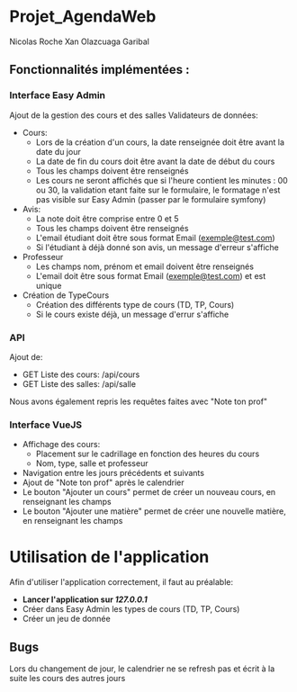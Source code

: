 # Projet_AgendaWeb
Nicolas Roche
Xan Olazcuaga Garibal
## Fonctionnalités implémentées :

### Interface Easy Admin
Ajout de la gestion des cours et des salles
Validateurs de données: 
- Cours:
    - Lors de la création d'un cours, la date renseignée doit être avant la date du jour
    - La date de fin du cours doit être avant la date de début du cours
    - Tous les champs doivent être renseignés
    - Les cours ne seront affichés que si l'heure contient les minutes : 00 ou 30, la validation etant faite sur le formulaire, le formatage n'est pas visible sur Easy Admin (passer par le formulaire symfony)
- Avis:
    - La note doit être comprise entre 0 et 5
    - Tous les champs doivent être renseignés
    - L'email étudiant doit être sous format Email (exemple@test.com)
    - Si l'étudiant à déjà donné son avis, un message d'erreur s'affiche
- Professeur
    - Les champs nom, prénom et email doivent être renseignés
    - L'email doit être sous format Email (exemple@test.com) et est unique
- Création de TypeCours
    - Création des différents type de cours (TD, TP, Cours)
    - Si le cours existe déjà, un message d'errur s'affiche

### API
Ajout de:
- GET Liste des cours: /api/cours
- GET Liste des salles: /api/salle

Nous avons également repris les requêtes faites avec "Note ton prof"

### Interface VueJS
- Affichage des cours:
    - Placement sur le cadrillage en fonction des heures du cours
    - Nom, type, salle et professeur
- Navigation entre les jours précédents et suivants
- Ajout de "Note ton prof" après le calendrier
- Le bouton "Ajouter un cours" permet de créer un nouveau cours, en renseignant les champs
- Le bouton "Ajouter une matière" permet de créer une nouvelle matière, en renseignant les champs

# Utilisation de l'application
Afin d'utiliser l'application correctement, il faut au préalable:
- **Lancer l'application sur _127.0.0.1_**
- Créer dans Easy Admin les types de cours (TD, TP, Cours)
- Créer un jeu de donnée

## Bugs
Lors du changement de jour, le calendrier ne se refresh pas et écrit à la suite les cours des autres jours
